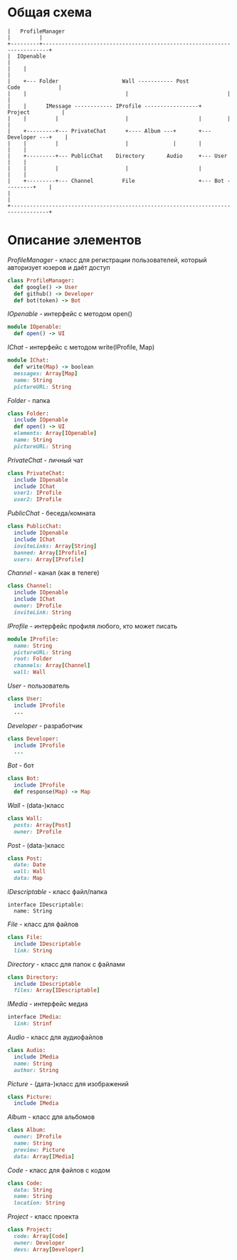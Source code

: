 # Общая схема

```
|   ProfileManager
|         |
+---------+------------------------------------------------------------------------+
|  IOpenable                                                                       |
|    |                                                                             |
|    +--- Folder                    Wall ----------- Post          Code            |
|    |                               |                               |             |
|    |      IMessage ------------ IProfile -----------------+     Project          |
|    |         |                     |                      |        |             |
|    +---------+--- PrivateChat      +---- Album ---+       +--- Developer ---+    |
|    |         |                     |              |       |                 |    |
|    +---------+--- PublicChat    Directory       Audio     +--- User         |    |
|    |         |                     |                      |                 |    |
|    +---------+--- Channel         File                    +--- Bot ---------+    |
|                                                                                  |
+----------------------------------------------------------------------------------+
```

# Описание элементов

*ProfileManager*  - класс для регистрации пользователей, который авторизует юзеров и даёт доступ
```ruby
class ProfileManager:
  def google() -> User
  def github() -> Developer
  def bot(token) -> Bot
```

*IOpenable*  - интерфейс с методом open()
```ruby
module IOpenable:
  def open() -> UI
```
*IChat*  - интерфейс с методом write(IProfile, Map)
```ruby
module IChat:
  def write(Map) -> boolean
  messages: Array[Map]
  name: String
  pictureURL: String
```

*Folder*  - папка
```ruby
class Folder:
  include IOpenable
  def open() -> UI
  elements: Array[IOpenable]
  name: String
  pictureURL: String
```
*PrivateChat*  - личный чат
```ruby
class PrivateChat:
  include IOpenable
  include IChat
  user1: IProfile
  user2: IProfile
```
*PublicChat*  - беседа/комната
```ruby
class PublicChat:
  include IOpenable
  include IChat
  inviteLinks: Array[String]
  banned: Array[IProfile]
  users: Array[IProfile]
```
*Channel*  - канал (как в телеге)
```ruby
class Channel:
  include IOpenable
  include IChat
  owner: IProfile
  inviteLink: String
```

*IProfile*  - интерфейс профиля любого, кто может писать
```ruby
module IProfile:
  name: String
  pictureURL: String
  root: Folder
  channels: Array[Channel]
  wall: Wall
```

*User*  - пользователь
```ruby
class User:
  include IProfile
  ...
```
*Developer*  - разработчик
```ruby
class Developer:
  include IProfile
  ...
```
*Bot*  - бот
```ruby
class Bot:
  include IProfile
  def response(Map) -> Map
```

*Wall*  - (data-)класс
```ruby
class Wall:
  posts: Array[Post]
  owner: IProfile
```
*Post*  - (data-)класс
```ruby
class Post:
  date: Date
  wall: Wall
  data: Map
```

*IDescriptable* - класс файл/папка
```ryby
interface IDescriptable:
  name: String
```

*File* - класс для файлов
```ruby
class File:
  include IDescriptable
  link: String
```

*Directory* - класс для папок с файлами
```ruby
class Directory:
  include IDescriptable
  files: Array[IDescriptable]
```

*IMedia* - интерфейс медиа
```ruby
interface IMedia:
  link: Strinf
```

*Audio* - класс для аудиофайлов
```ruby
class Audio:
  include IMedia
  name: String
  author: String
```

*Picture* - (дата-)класс для изображений
```ruby
class Picture:
  include IMedia
```

*Album* - класс для альбомов
```ruby
class Album:
  owner: IProfile
  name: String
  preview: Picture
  data: Array[IMedia]
```

*Code* - класс для файлов с кодом
```ruby
class Code:
  data: String
  name: String
  location: String
```

*Project* - класс проекта
```ruby
class Project:
  code: Array[Code]
  owner: Developer
  devs: Array[Developer]
```

